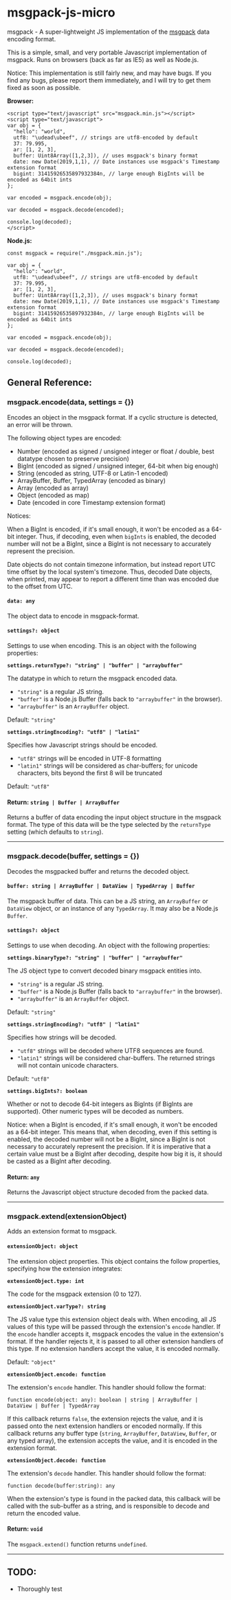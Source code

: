# msgpack-js-micro
msgpack - A super-lightweight JS implementation of the [msgpack](https://msgpack.org/) data encoding format.

This is a simple, small, and very portable Javascript implementation of msgpack. Runs on browsers (back as far as IE5) as well as Node.js.

Notice: This implementation is still fairly new, and may have bugs. If you find any bugs, please report them immediately, and I will try to get them fixed as soon as possible.

**Browser:**

```
<script type="text/javascript" src="msgpack.min.js"></script>
<script type="text/javascript">
var obj = {
  "hello": "world",
  utf8: "\udead\ubeef", // strings are utf8-encoded by default
  37: 79.995,
  ar: [1, 2, 3],
  buffer: Uint8Array([1,2,3]), // uses msgpack's binary format
  date: new Date(2019,1,1), // Date instances use msgpack's Timestamp extension format
  bigint: 31415926535897932384n, // large enough BigInts will be encoded as 64bit ints
};

var encoded = msgpack.encode(obj);

var decoded = msgpack.decode(encoded);

console.log(decoded);
</script>
```

**Node.js:**

```
const msgpack = require("./msgpack.min.js");

var obj = {
  "hello": "world",
  utf8: "\udead\ubeef", // strings are utf8-encoded by default
  37: 79.995,
  ar: [1, 2, 3],
  buffer: Uint8Array([1,2,3]), // uses msgpack's binary format
  date: new Date(2019,1,1), // Date instances use msgpack's Timestamp extension format
  bigint: 31415926535897932384n, // large enough BigInts will be encoded as 64bit ints
};

var encoded = msgpack.encode(obj);

var decoded = msgpack.decode(encoded);

console.log(decoded);
```

## General Reference:

### msgpack.encode(data, settings = {})

Encodes an object in the msgpack format. If a cyclic structure is detected, an error will be thrown.

The following object types are encoded:

- Number (encoded as signed / unsigned integer or float / double, best datatype chosen to preserve precision)
- BigInt (encoded as signed / unsigned integer, 64-bit when big enough)
- String (encoded as string, UTF-8 or Latin-1 encoded)
- ArrayBuffer, Buffer, TypedArray (encoded as binary)
- Array (encoded as array)
- Object (encoded as map)
- Date (encoded in core Timestamp extension format)

Notices:

When a BigInt is encoded, if it's small enough, it won't be encoded as a 64-bit integer. Thus, if decoding, even when `bigInts` is enabled, the decoded number will not be a BigInt, since a BigInt is not necessary to accurately represent the precision.

Date objects do not contain timezone information, but instead report UTC time offset by the local system's timezone. Thus, decoded Date objects, when printed, may appear to report a different time than was encoded due to the offset from UTC.

#### `data: any`
The object data to encode in msgpack-format.

#### `settings?: object`
Settings to use when encoding. This is an object with the following properties:

**`settings.returnType?: "string" | "buffer" | "arraybuffer"`**

The datatype in which to return the msgpack encoded data.

- `"string"` is a regular JS string.
- `"buffer"` is a Node.js Buffer (falls back to `"arraybuffer"` in the browser).
- `"arraybuffer"` is an `ArrayBuffer` object.

Default: `"string"`

**`settings.stringEncoding?: "utf8" | "latin1"`**

Specifies how Javascript strings should be encoded.

- `"utf8"` strings will be encoded in UTF-8 formatting
- `"latin1"` strings will be considered as char-buffers; for unicode characters, bits beyond the first 8 will be truncated

Default: `"utf8"`

#### Return: `string | Buffer | ArrayBuffer`
Returns a buffer of data encoding the input object structure in the msgpack format. The type of this data will be the type selected by the `returnType` setting (which defaults to `string`).

----------------------------------------------------------------

### msgpack.decode(buffer, settings = {})

Decodes the msgpacked buffer and returns the decoded object.

#### `buffer: string | ArrayBuffer | DataView | TypedArray | Buffer`
The msgpack buffer of data. This can be a JS string, an `ArrayBuffer` or `DataView` object, or an instance of any `TypedArray`. It may also be a Node.js `Buffer`.

#### `settings?: object`
Settings to use when decoding. An object with the following properties:

**`settings.binaryType?: "string" | "buffer" | "arraybuffer"`**

The JS object type to convert decoded binary msgpack entities into.

- `"string"` is a regular JS string.
- `"buffer"` is a Node.js Buffer (falls back to `"arraybuffer"` in the browser).
- `"arraybuffer"` is an `ArrayBuffer` object.

Default: `"string"`

**`settings.stringEncoding?: "utf8" | "latin1"`**

Specifies how strings will be decoded.

- `"utf8"` strings will be decoded where UTF8 sequences are found.
- `"latin1"` strings will be considered char-buffers. The returned strings will not contain unicode characters.

Default: `"utf8"`

**`settings.bigInts?: boolean`**

Whether or not to decode 64-bit integers as BigInts (if BigInts are supported). Other numeric types will be decoded as numbers.

Notice: when a BigInt is encoded, if it's small enough, it won't be encoded as a 64-bit integer. This means that, when decoding, even if this setting is enabled, the decoded number will not be a BigInt, since a BigInt is not necessary to accurately represent the precision. If it is imperative that a certain value must be a BigInt after decoding, despite how big it is, it should be casted as a BigInt after decoding.

#### Return: `any`
Returns the Javascript object structure decoded from the packed data.

----------------------------------------------------------------

### msgpack.extend(extensionObject)

Adds an extension format to msgpack.

#### `extensionObject: object`
The extension object properties. This object contains the follow properties, specifying how the extension integrates:

**`extensionObject.type: int`**

The code for the msgpack extension (0 to 127).

**`extensionObject.varType?: string`**

The JS value type this extension object deals with. When encoding, all JS values of this type will be passed through the extension's `encode` handler. If the `encode` handler accepts it, msgpack encodes the value in the extension's format. If the handler rejects it, it is passed to all other extension handlers of this type. If no extension handlers accept the value, it is encoded normally.

Default: `"object"`

**`extensionObject.encode: function`**

The extension's `encode` handler. This handler should follow the format:

`function encode(object: any): boolean | string | ArrayBuffer | DataView | Buffer | TypedArray`

If this callback returns `false`, the extension rejects the value, and it is passed onto the next extension handlers or encoded normally.
If this callback returns any buffer type (`string`, `ArrayBuffer`, `DataView`, `Buffer`, or any typed array), the extension accepts the value, and it is encoded in the extension format.

**`extensionObject.decode: function`**

The extension's `decode` handler. This handler should follow the format:

`function decode(buffer:string): any`

When the extension's type is found in the packed data, this callback will be called with the sub-buffer as a string, and is responsible to decode and return the encoded value.

#### Return: `void`
The `msgpack.extend()` function returns `undefined`.

----------------------------------------------------------------

## TODO:
- Thoroughly test
